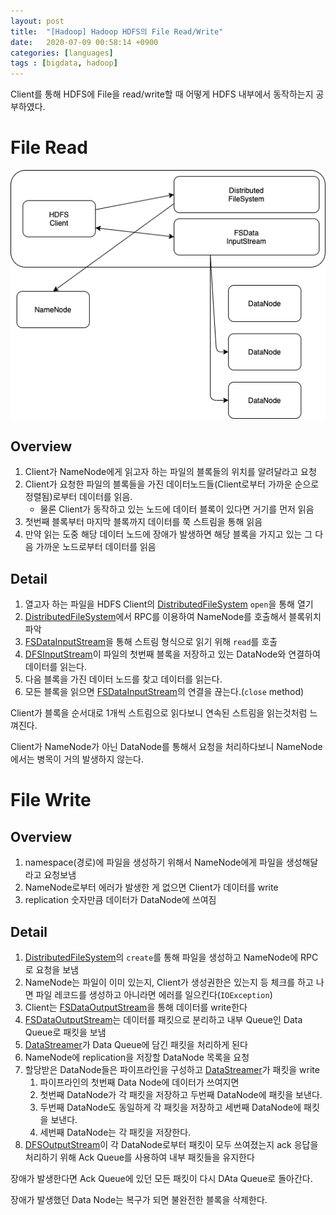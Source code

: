 ```yaml
---
layout: post
title:  "[Hadoop] Hadoop HDFS의 File Read/Write"
date:   2020-07-09 00:58:14 +0900
categories: [languages]
tags : [bigdata, hadoop]
---
```

Client를 통해 HDFS에 File을 read/write할 때 어떻게 HDFS 내부에서 동작하는지 공부하였다.

<!--more-->

# File Read
![HDFS client read file](/files/hdfs-client-read.png)

## Overview
1. Client가 NameNode에게 읽고자 하는 파일의 블록들의 위치를 알려달라고 요청
1. Client가 요청한 파일의 블록들을 가진 데이터노드들(Client로부터 가까운 순으로 정렬됨)로부터 데이터를 읽음.
   - 물론 Client가 동작하고 있는 노드에 데이터 블록이 있다면 거기를 먼저 읽음
1. 첫번째 블록부터 마지막 블록까지 데이터를 쭉 스트림을 통해 읽음
1. 만약 읽는 도중 해당 데이터 노드에 장애가 발생하면 해당 블록을 가지고 있는 그 다음 가까운 노드로부터 데이터를 읽음

## Detail
1. 열고자 하는 파일을 HDFS Client의 [DistributedFileSystem](https://github.com/apache/hadoop/blob/trunk/hadoop-hdfs-project/hadoop-hdfs-client/src/main/java/org/apache/hadoop/hdfs/DistributedFileSystem.java) `open`을 통해 열기
1. [DistributedFileSystem](https://github.com/apache/hadoop/blob/trunk/hadoop-hdfs-project/hadoop-hdfs-client/src/main/java/org/apache/hadoop/hdfs/DistributedFileSystem.java)에서 RPC를 이용하여 NameNode를 호출해서 블록위치 파악
1. [FSDataInputStream]()을 통해 스트림 형식으로 읽기 위해 `read`를 호출
1. [DFSInputStream](https://github.com/apache/hadoop/blob/trunk/hadoop-hdfs-project/hadoop-hdfs-client/src/main/java/org/apache/hadoop/hdfs/DFSInputStream.java)이 파일의 첫번째 블록을 저장하고 있는 DataNode와 연결하여 데이터를 읽는다.
1. 다음 블록을 가진 데이터 노드를 찾고 데이터를 읽는다.
1. 모든 블록을 읽으면 [FSDataInputStream]()의 연결을 끊는다.(`close` method)

Client가 블록을 순서대로 1개씩 스트림으로 읽다보니 연속된 스트림을 읽는것처럼 느껴진다.

Client가 NameNode가 아닌 DataNode를 통해서 요청을 처리하다보니 NameNode에서는 병목이 거의 발생하지 않는다.

# File Write

## Overview
1. namespace(경로)에 파일을 생성하기 위해서 NameNode에게 파일을 생성해달라고 요청보냄
1. NameNode로부터 에러가 발생한 게 없으면 Client가 데이터를 write
1. replication 숫자만큼 데이터가 DataNode에 쓰여짐

## Detail
1. [DistributedFileSystem](https://github.com/apache/hadoop/blob/trunk/hadoop-hdfs-project/hadoop-hdfs-client/src/main/java/org/apache/hadoop/hdfs/DistributedFileSystem.java)의 `create`를 통해 파일을 생성하고 NameNode에 RPC로 요청을 보냄
1. NameNode는 파일이 이미 있는지, Client가 생성권한은 있는지 등 체크를 하고 나면 파일 레코드를 생성하고 아니라면 에러를 일으킨다(`IOException`)
1. Client는 [FSDataOutputStream]()을 통해 데이터를 write한다
1. [FSDataOutputStream]()는 데이터를 패킷으로 분리하고 내부 Queue인 Data Queue로 패킷을 보냄
1. [DataStreamer]()가 Data Queue에 담긴 패킷을 처리하게 된다
1. NameNode에 replication을 저장할 DataNode 목록을 요청
1. 할당받은 DataNode들은 파이프라인을 구성하고 [DataStreamer]()가 패킷을 write
   1. 파이프라인의 첫번째 Data Node에 데이터가 쓰여지면
   1. 첫번째 DataNode가 각 패킷을 저장하고 두번째 DataNode에 패킷을 보낸다.
   1. 두번째 DataNode도 동일하게 각 패킷을 저장하고 세번째 DataNode에 패킷을 보낸다.
   1. 세번째 DataNode는 각 패킷을 저장한다.
1. [DFSOutputStream]()이 각 DataNode로부터 패킷이 모두 쓰여졌는지 ack 응답을 처리하기 위해 Ack Queue를 사용하여 내부 패킷들을 유지한다

장애가 발생한다면 Ack Queue에 있던 모든 패킷이 다시 DAta Queue로 돌아간다.

장애가 발생했던 Data Node는 복구가 되면 불완전한 블록을 삭제한다.